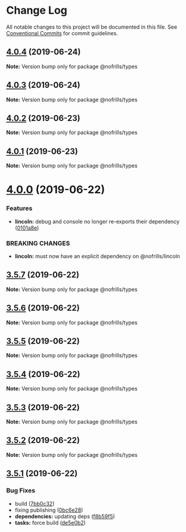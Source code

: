 # Change Log

All notable changes to this project will be documented in this file.
See [Conventional Commits](https://conventionalcommits.org) for commit guidelines.

## [4.0.4](https://github.com/nativecode-dev/nofrills/compare/@nofrills/types@4.0.1...@nofrills/types@4.0.4) (2019-06-24)

**Note:** Version bump only for package @nofrills/types





## [4.0.3](https://github.com/nativecode-dev/nofrills/compare/@nofrills/types@4.0.2...@nofrills/types@4.0.3) (2019-06-24)

**Note:** Version bump only for package @nofrills/types





## [4.0.2](https://github.com/nativecode-dev/nofrills/compare/@nofrills/types@4.0.1...@nofrills/types@4.0.2) (2019-06-23)

**Note:** Version bump only for package @nofrills/types





## [4.0.1](https://github.com/nativecode-dev/nofrills/compare/@nofrills/types@3.5.5...@nofrills/types@4.0.1) (2019-06-23)

**Note:** Version bump only for package @nofrills/types





# [4.0.0](https://github.com/nativecode-dev/nofrills/compare/@nofrills/types@3.5.7...@nofrills/types@4.0.0) (2019-06-22)


### Features

* **lincoln:** debug and console no longer re-exports their dependency ([0101a8e](https://github.com/nativecode-dev/nofrills/commit/0101a8e))


### BREAKING CHANGES

* **lincoln:** must now have an explicit dependency on @nofrills/lincoln





## [3.5.7](https://github.com/nativecode-dev/nofrills/compare/@nofrills/types@3.5.6...@nofrills/types@3.5.7) (2019-06-22)

**Note:** Version bump only for package @nofrills/types





## [3.5.6](https://github.com/nativecode-dev/nofrills/compare/@nofrills/types@3.5.5...@nofrills/types@3.5.6) (2019-06-22)

**Note:** Version bump only for package @nofrills/types





## [3.5.5](https://github.com/nativecode-dev/nofrills/compare/@nofrills/types@3.5.2...@nofrills/types@3.5.5) (2019-06-22)

**Note:** Version bump only for package @nofrills/types





## [3.5.4](https://github.com/nativecode-dev/nofrills/compare/@nofrills/types@3.5.3...@nofrills/types@3.5.4) (2019-06-22)

**Note:** Version bump only for package @nofrills/types





## [3.5.3](https://github.com/nativecode-dev/nofrills/compare/@nofrills/types@3.5.2...@nofrills/types@3.5.3) (2019-06-22)

**Note:** Version bump only for package @nofrills/types





## [3.5.2](https://github.com/nativecode-dev/nofrills/compare/@nofrills/types@3.5.1...@nofrills/types@3.5.2) (2019-06-22)

**Note:** Version bump only for package @nofrills/types





## [3.5.1](https://github.com/nativecode-dev/nofrills/compare/@nofrills/types@3.5.0...@nofrills/types@3.5.1) (2019-06-22)


### Bug Fixes

* build ([7bb0c32](https://github.com/nativecode-dev/nofrills/commit/7bb0c32))
* fixing publishing ([0bc6e28](https://github.com/nativecode-dev/nofrills/commit/0bc6e28))
* **dependencies:** updating deps ([f8b59f5](https://github.com/nativecode-dev/nofrills/commit/f8b59f5))
* **tasks:** force build ([de5e0b2](https://github.com/nativecode-dev/nofrills/commit/de5e0b2))
